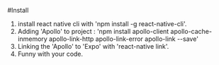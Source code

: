 #Install
1. install react native cli with 'npm install -g react-native-cli'.
2. Adding 'Apollo' to project :
'npm install apollo-client apollo-cache-inmemory apollo-link-http apollo-link-error apollo-link --save'
3. Linking the 'Apollo' to 'Expo' with 'react-native link'.
4. Funny with your code.
